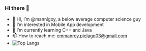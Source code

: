 ### Hi there 👋


- 👋 Hi, I’m @mannigoy, a below average computer science guy
- 👀 I’m interested in Mobile App development 
- 🌱 I’m currently learning C++ and Java
- 📫 How to reach me: emmanroy.pielago03@gmail.com
- ![Top Langs](https://github-readme-stats.vercel.app/api/top-langs/?username=mannigoy&layout=compact)

